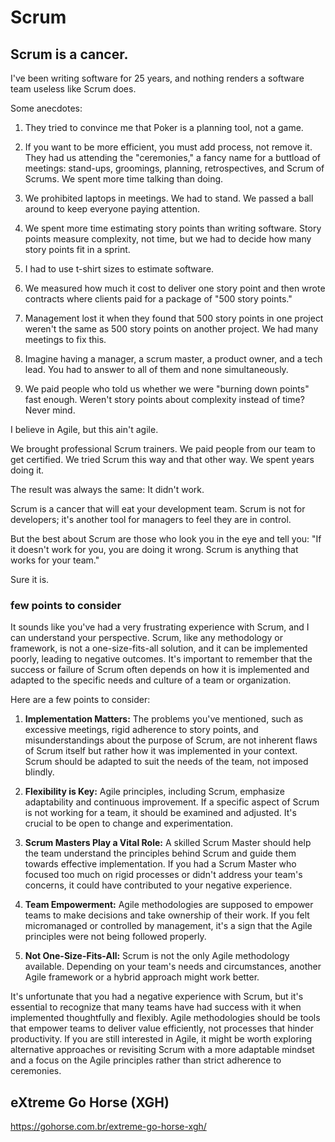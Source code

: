# Scrum

## Scrum is a cancer.

I've been writing software for 25 years, and nothing renders a software team useless like Scrum does.

Some anecdotes:

1. They tried to convince me that Poker is a planning tool, not a game.

2. If you want to be more efficient, you must add process, not remove it. They had us attending the "ceremonies," a fancy name for a buttload of meetings: stand-ups, groomings, planning, retrospectives, and Scrum of Scrums. We spent more time talking than doing.

3. We prohibited laptops in meetings. We had to stand. We passed a ball around to keep everyone paying attention. 

4. We spent more time estimating story points than writing software. Story points measure complexity, not time, but we had to decide how many story points fit in a sprint.

5. I had to use t-shirt sizes to estimate software.

6. We measured how much it cost to deliver one story point and then wrote contracts where clients paid for a package of "500 story points."

7. Management lost it when they found that 500 story points in one project weren't the same as 500 story points on another project. We had many meetings to fix this.

8. Imagine having a manager, a scrum master, a product owner, and a tech lead. You had to answer to all of them and none simultaneously.
 
9. We paid people who told us whether we were "burning down points" fast enough. Weren't story points about complexity instead of time? Never mind.

I believe in Agile, but this ain't agile.

We brought professional Scrum trainers. We paid people from our team to get certified. We tried Scrum this way and that other way. We spent years doing it.

The result was always the same: It didn't work.

Scrum is a cancer that will eat your development team. Scrum is not for developers; it's another tool for managers to feel they are in control.

But the best about Scrum are those who look you in the eye and tell you: "If it doesn't work for you, you are doing it wrong. Scrum is anything that works for your team."

Sure it is.


### few points to consider

It sounds like you've had a very frustrating experience with Scrum, and I can understand your perspective. Scrum, like any methodology or framework, is not a one-size-fits-all solution, and it can be implemented poorly, leading to negative outcomes. It's important to remember that the success or failure of Scrum often depends on how it is implemented and adapted to the specific needs and culture of a team or organization.

Here are a few points to consider:

1. **Implementation Matters:** The problems you've mentioned, such as excessive meetings, rigid adherence to story points, and misunderstandings about the purpose of Scrum, are not inherent flaws of Scrum itself but rather how it was implemented in your context. Scrum should be adapted to suit the needs of the team, not imposed blindly.

2. **Flexibility is Key:** Agile principles, including Scrum, emphasize adaptability and continuous improvement. If a specific aspect of Scrum is not working for a team, it should be examined and adjusted. It's crucial to be open to change and experimentation.

3. **Scrum Masters Play a Vital Role:** A skilled Scrum Master should help the team understand the principles behind Scrum and guide them towards effective implementation. If you had a Scrum Master who focused too much on rigid processes or didn't address your team's concerns, it could have contributed to your negative experience.

4. **Team Empowerment:** Agile methodologies are supposed to empower teams to make decisions and take ownership of their work. If you felt micromanaged or controlled by management, it's a sign that the Agile principles were not being followed properly.

5. **Not One-Size-Fits-All:** Scrum is not the only Agile methodology available. Depending on your team's needs and circumstances, another Agile framework or a hybrid approach might work better.

It's unfortunate that you had a negative experience with Scrum, but it's essential to recognize that many teams have had success with it when implemented thoughtfully and flexibly. Agile methodologies should be tools that empower teams to deliver value efficiently, not processes that hinder productivity. If you are still interested in Agile, it might be worth exploring alternative approaches or revisiting Scrum with a more adaptable mindset and a focus on the Agile principles rather than strict adherence to ceremonies.

## eXtreme Go Horse (XGH)

https://gohorse.com.br/extreme-go-horse-xgh/
